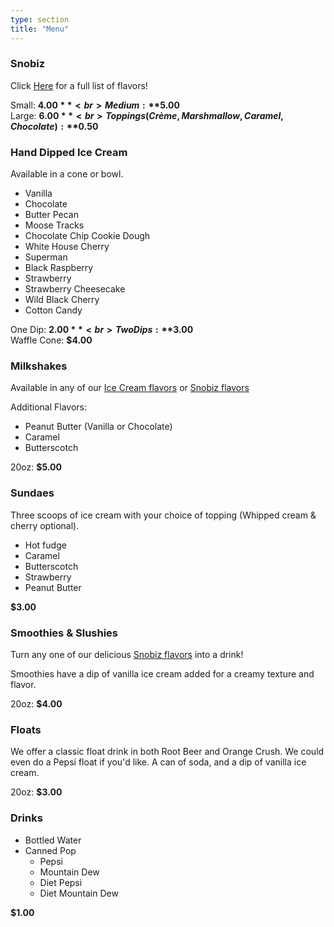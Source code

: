 ```yaml
---
type: section
title: "Menu"
---
```


### Snobiz

Click [Here](/snobiz-flavors) for a full list of flavors!

Small: **$4.00**<br>
Medium: **$5.00**<br>
Large: **$6.00**<br>
Toppings (Crème, Marshmallow, Caramel, Chocolate): **$0.50**<br>

### Hand Dipped Ice Cream

Available in a cone or bowl.

- Vanilla
- Chocolate
- Butter Pecan
- Moose Tracks
- Chocolate Chip Cookie Dough
- White House Cherry
- Superman
- Black Raspberry
- Strawberry
- Strawberry Cheesecake
- Wild Black Cherry
- Cotton Candy

One Dip: **$2.00**<br>
Two Dips: **$3.00**<br>
Waffle Cone: **$4.00**<br>

### Milkshakes

Available in any of our [Ice Cream flavors](#hand-dipped-ice-cream) or
[Snobiz flavors](/snobiz-flavors)

Additional Flavors:

- Peanut Butter (Vanilla or Chocolate)
- Caramel
- Butterscotch

20oz: **$5.00**

### Sundaes

Three scoops of ice cream with your choice of topping (Whipped cream & cherry optional).

- Hot fudge
- Caramel
- Butterscotch
- Strawberry
- Peanut Butter

**$3.00**

### Smoothies & Slushies

Turn any one of our delicious [Snobiz flavors](/snobiz-flavors) into a drink!

Smoothies have a dip of vanilla ice cream added for a creamy texture and flavor.

20oz: **$4.00**

### Floats

We offer a classic float drink in both Root Beer and Orange Crush. We could even
do a Pepsi float if you'd like. A can of soda, and a dip of vanilla ice cream.

20oz: **$3.00**

### Drinks

- Bottled Water
- Canned Pop
  - Pepsi
  - Mountain Dew
  - Diet Pepsi
  - Diet Mountain Dew

**$1.00**
